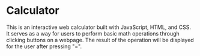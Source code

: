 # Calculator

This is an interactive web calculator built with JavaScript, HTML, and CSS. It serves as a way for users to perform basic math operations through clicking buttons on a webpage. The result of the operation will be displayed for the user after pressing "=".